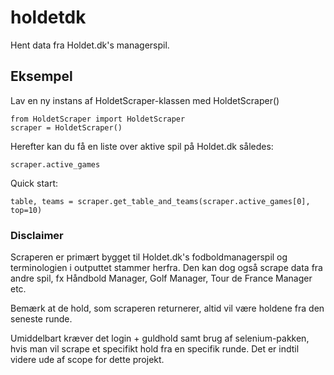 # holdetdk
Hent data fra Holdet.dk's managerspil.

## Eksempel
Lav en ny instans af HoldetScraper-klassen med HoldetScraper()

```
from HoldetScraper import HoldetScraper
scraper = HoldetScraper()
```

Herefter kan du få en liste over aktive spil på Holdet.dk således:
```
scraper.active_games
```

Quick start:

```
table, teams = scraper.get_table_and_teams(scraper.active_games[0], top=10)
```

### Disclaimer
Scraperen er primært bygget til Holdet.dk's fodboldmanagerspil og terminologien i outputtet stammer herfra.
Den kan dog også scrape data fra andre spil, fx Håndbold Manager, Golf Manager, Tour de France Manager etc.


Bemærk at de hold, som scraperen returnerer, altid vil være holdene fra den seneste runde.

Umiddelbart kræver det login + guldhold samt brug af selenium-pakken, hvis man vil scrape et specifikt hold fra en specifik runde. Det er indtil videre ude af scope for dette projekt.


